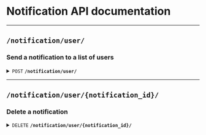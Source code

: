 # Notification API documentation

--------------------------------------------------------------------------------

## `/notification/user/`

### Send a notification to a list of users

<details>
 <summary><code>POST</code> <code><b>/notification/user/</b></code></summary>

### Request

#### Body

> | name                     | type      | description        | requirement |
> |--------------------------|-----------|--------------------|-------------|
> | `title`                  | String    | Notification title | Required    |
> | `type`                   | String    | Notification type  | Required    |
> | `user_list`              | list[int] | User ids           | Required    |
> | `data`                   | string    | Notification data  | Optional    |

[Allowed types (see `ALLOWED_USER_TYPES` variable)](../src/notification/settings.py)

### Response

#### Status code

> | status code | content-type       | response                             |
> |-------------|--------------------|--------------------------------------|
> | `201`       | `application/json` | {"message": "Notification created"}  |
> | `400`       | `application/json` | {"errors": [...]}                    |
> | `500`       | `application/json` | {"errors": [...]}                    |

</details>

--------------------------------------------------------------------------------

## `/notification/user/{notification_id}/`

### Delete a notification

<details>
 <summary><code>DELETE</code> <code><b>/notification/user/{notification_id}/</b></code></summary>

### Request

#### Body

None

### Response

#### Status code

> | status code | content-type       | response                            |
> |-------------|--------------------|-------------------------------------|
> | `201`       | `application/json` | {"message": "Notification deleted"} |
> | `400`       | `application/json` | {"errors": [...]}                   |
> | `500`       | `application/json` | {"errors": [...]}                   |

</details>

